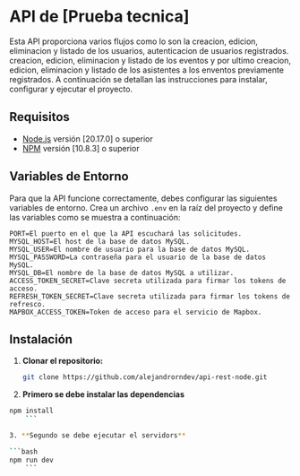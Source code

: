 # API de [Prueba tecnica]

Esta API proporciona varios flujos como lo son la creacion, edicion, eliminacion y listado de los usuarios, autenticacion de usuarios registrados. creacion, edicion, eliminacion y listado de los eventos y por ultimo creacion, edicion, eliminacion y listado de los asistentes a los enventos previamente registrados. A continuación se detallan las instrucciones para instalar, configurar y ejecutar el proyecto.

## Requisitos

- [Node.js](https://nodejs.org/) versión [20.17.0] o superior
- [NPM](https://www.npmjs.com/) versión [10.8.3] o superior

## Variables de Entorno

Para que la API funcione correctamente, debes configurar las siguientes variables de entorno. Crea un archivo `.env` en la raíz del proyecto y define las variables como se muestra a continuación:

```plaintext
PORT=El puerto en el que la API escuchará las solicitudes.
MYSQL_HOST=El host de la base de datos MySQL.
MYSQL_USER=El nombre de usuario para la base de datos MySQL.
MYSQL_PASSWORD=La contraseña para el usuario de la base de datos MySQL.
MYSQL_DB=El nombre de la base de datos MySQL a utilizar.
ACCESS_TOKEN_SECRET=Clave secreta utilizada para firmar los tokens de acceso.
REFRESH_TOKEN_SECRET=Clave secreta utilizada para firmar los tokens de refresco.
MAPBOX_ACCESS_TOKEN=Token de acceso para el servicio de Mapbox.
```

## Instalación

1. **Clonar el repositorio:**

   ```bash
   git clone https://github.com/alejandrorndev/api-rest-node.git
      ```
2. **Primero se debe instalar las dependencias**

  ```bash
  npm install
      ```

3. **Segundo se debe ejecutar el servidors**

  ```bash
  npm run dev
      ```

